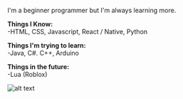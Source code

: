 I'm a beginner programmer but I'm always learning more.   

**Things I Know:**  
  -HTML, CSS, Javascript, React / Native, Python

**Things I'm trying to learn:**  
  -Java, C#. C++, Arduino  
  
**Things in the future:**  
  -Lua (Roblox)  

![alt text](https://i.ibb.co/mDfZhxH/i-love-my-puter.png)
